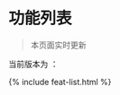 

# 功能列表

> 本页面实时更新

当前版本为 ： <span id="version"></span>

<div id="main">

</div>


{% include feat-list.html %}
